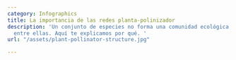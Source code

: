 ```yaml
---
category: Infographics
title: La importancia de las redes planta-polinizador
description: 'Un conjunto de especies no forma una comunidad ecológica sino interaccionan
  entre ellas. Aquí te explicamos por qué. '
url: "/assets/plant-pollinator-structure.jpg"

---
```

